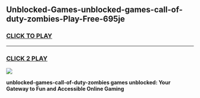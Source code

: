 
## Unblocked-Games-unblocked-games-call-of-duty-zombies-Play-Free-695je
<h3>
<a href="https://premium76.site?title=unblocked-games-call-of-duty-zombies&ref=15A">CLICK TO PLAY</a></h3>
<hr>

<h3>
<a href="https://premium76.site?title=unblocked-games-call-of-duty-zombies&ref=15A">CLICK 2 PLAY</a>
  
</h3>

<a href="https://premium76.site?title=unblocked-games-call-of-duty-zombies&ref=15A"><img src="https://clearcache.store/games.png"></a>


**unblocked-games-call-of-duty-zombies games unblocked: Your Gateway to Fun and Accessible Online Gaming**
